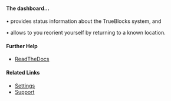 #### The dashboard...

• provides status information about the TrueBlocks system, and

• allows to you reorient yourself by returning to a known location.

#### Further Help

- [ReadTheDocs](http://readthedocs/trueblblocks-explorer/dashboard)

#### Related Links

- [Settings](/settings)
- [Support](/support)
